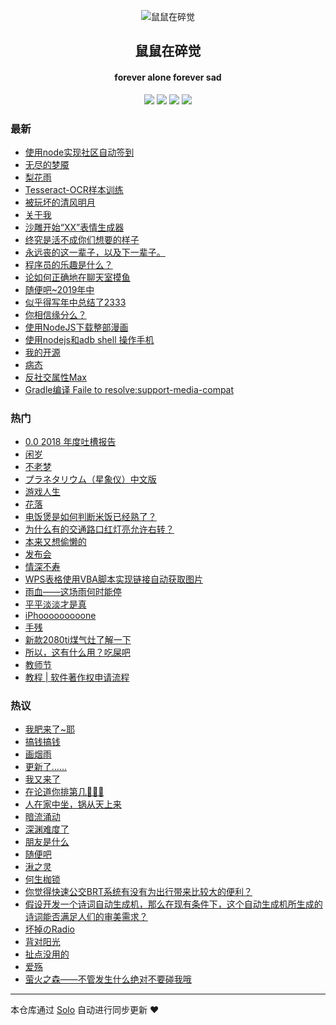 <p align="center"><img alt="鼠鼠在碎觉" src="https://sszsj.cc:444/images/favicon.png"></p><h2 align="center">
鼠鼠在碎觉
</h2>

<h4 align="center">forever alone forever sad</h4>
<p align="center"><a title="鼠鼠在碎觉" target="_blank" href="https://github.com/csfwff/solo-blog"><img src="https://img.shields.io/github/last-commit/csfwff/solo-blog.svg?style=flat-square&color=FF9900"></a>
<a title="GitHub repo size in bytes" target="_blank" href="https://github.com/csfwff/solo-blog"><img src="https://img.shields.io/github/repo-size/csfwff/solo-blog.svg?style=flat-square"></a>
<a title="Solo Version" target="_blank" href="https://github.com/b3log/solo/releases"><img src="https://img.shields.io/badge/solo-3.6.4-f1e05a.svg?style=flat-square&color=blueviolet"></a>
<a title="Hits" target="_blank" href="https://github.com/b3log/hits"><img src="https://hits.b3log.org/csfwff/solo-blog.svg"></a></p>

### 最新

* [使用node实现社区自动签到](https://sszsj.cc:444/articles/2019/08/19/1566187412149.html)
* [无尽的梦魇](https://sszsj.cc:444/articles/2019/08/16/1565962481242.html)
* [梨花雨](https://sszsj.cc:444/articles/2019/08/09/1565357654227.html)
* [Tesseract-OCR样本训练](https://sszsj.cc:444/articles/2019/08/06/1565096487696.html)
* [被玩坏的清风明月](https://sszsj.cc:444/articles/2019/08/01/1564644492634.html)
* [关于我](https://sszsj.cc:444/articles/2019/07/25/1564066081227.html)
* [沙雕开始“XX”表情生成器](https://sszsj.cc:444/articles/2019/07/24/1563931842680.html)
* [终究是活不成你们想要的样子](https://sszsj.cc:444/articles/2019/07/19/1563541443587.html)
* [永远丧的这一辈子，以及下一辈子。](https://sszsj.cc:444/articles/2019/07/13/1562981330149.html)
* [程序员的乐趣是什么？](https://sszsj.cc:444/articles/2019/07/13/1562980582212.html)
* [论如何正确地在聊天室摸鱼](https://sszsj.cc:444/articles/2019/06/17/1560741788460.html)
* [随便吧~2019年中](https://sszsj.cc:444/articles/2019/05/28/1559042092350.html)
* [似乎得写年中总结了2333](https://sszsj.cc:444/articles/2019/05/22/1558525435723.html)
* [你相信缘分么？](https://sszsj.cc:444/articles/2019/05/17/1558105244933.html)
* [使用NodeJS下载整部漫画](https://sszsj.cc:444/articles/2019/05/13/1557758069371.html)
* [使用nodejs和adb shell 操作手机](https://sszsj.cc:444/articles/2019/05/13/1557755273356.html)
* [我的开源](https://sszsj.cc:444/my-github-repos)
* [病态](https://sszsj.cc:444/articles/2019/04/16/1555421378133.html)
* [反社交属性Max](https://sszsj.cc:444/articles/2019/04/10/1554826279823.html)
* [Gradle编译 Faile to resolve:support-media-compat](https://sszsj.cc:444/articles/2019/04/09/1554788508900.html)

### 热门

* [0.0 2018 年度吐槽报告](https://sszsj.cc:444/articles/2019/01/08/1546941770060.html)
* [闲岁](https://sszsj.cc:444/articles/2018/08/27/1535376564886.html)
* [不老梦](https://sszsj.cc:444/articles/2017/07/05/1533348403558.html)
* [プラネタリウム（星象仪）中文版](https://sszsj.cc:444/articles/2017/07/05/1533348402527.html)
* [游戏人生](https://sszsj.cc:444/articles/2017/07/05/1533348409230.html)
* [花落](https://sszsj.cc:444/articles/2017/07/22/1533348411293.html)
* [电饭煲是如何判断米饭已经熟了？](https://sszsj.cc:444/articles/2017/07/05/1533348410074.html)
* [为什么有的交通路口红灯亮允许右转？](https://sszsj.cc:444/articles/2017/07/05/1533348404152.html)
* [本来又想偷懒的](https://sszsj.cc:444/articles/2018/09/06/1536240300480.html)
* [发布会](https://sszsj.cc:444/articles/2018/09/12/1536757460449.html)
* [情深不寿](https://sszsj.cc:444/articles/2017/07/05/1533348407480.html)
* [WPS表格使用VBA脚本实现链接自动获取图片](https://sszsj.cc:444/articles/2019/02/01/1549029322040.html)
* [雨血——这场雨何时能停](https://sszsj.cc:444/articles/2017/07/05/1533348412480.html)
* [平平淡淡才是真](https://sszsj.cc:444/articles/2018/08/28/1535463278466.html)
* [iPhooooooooone](https://sszsj.cc:444/articles/2018/09/13/1536839435421.html)
* [手残](https://sszsj.cc:444/articles/2018/09/11/1536673111756.html)
* [新款2080ti煤气灶了解一下](https://sszsj.cc:444/articles/2018/08/21/1534859477167.html)
* [所以，这有什么用？吃屎吧](https://sszsj.cc:444/articles/2017/07/05/1533348408121.html)
* [教师节](https://sszsj.cc:444/articles/2018/09/10/1536582237854.html)
* [教程 | 软件著作权申请流程](https://sszsj.cc:444/articles/2019/02/18/1550476807887.html)

### 热议

* [我肥来了~耶](https://sszsj.cc:444/articles/2017/07/04/1533348407761.html)
* [搞钱搞钱](https://sszsj.cc:444/articles/2018/08/14/1534250994945.html)
* [画烟雨](https://sszsj.cc:444/articles/2017/07/05/1533348410464.html)
* [更新了……](https://sszsj.cc:444/articles/2018/09/19/1537367063132.html)
* [我又来了](https://sszsj.cc:444/articles/2018/08/05/1533472817433.html)
* [在论道你排第几🤔🤔🤔](https://sszsj.cc:444/articles/2019/03/25/1553522155262.html)
* [人在家中坐，锅从天上来](https://sszsj.cc:444/articles/2018/08/24/1535116338137.html)
* [暗流涌动](https://sszsj.cc:444/articles/2018/08/23/1535021927870.html)
* [深渊难度了](https://sszsj.cc:444/articles/2018/08/22/1534946193149.html)
* [朋友是什么](https://sszsj.cc:444/articles/2017/07/05/1533348408949.html)
* [随便吧](https://sszsj.cc:444/articles/2019/04/08/1554722924806.html)
* [湫之灵](https://sszsj.cc:444/articles/2019/03/26/1553603002975.html)
* [何生枷锁](https://sszsj.cc:444/articles/2017/07/05/1533348404855.html)
* [你觉得快速公交BRT系统有没有为出行带来比较大的便利？](https://sszsj.cc:444/articles/2017/07/05/1533348405293.html)
* [假设开发一个诗词自动生成机，那么在现有条件下，这个自动生成机所生成的诗词能否满足人们的审美需求？](https://sszsj.cc:444/articles/2017/07/05/1533348405902.html)
* [坏掉のRadio](https://sszsj.cc:444/articles/2017/07/05/1533348407105.html)
* [背对阳光](https://sszsj.cc:444/articles/2017/07/08/1533348410761.html)
* [扯点没用的](https://sszsj.cc:444/articles/2017/07/05/1533348408464.html)
* [爱殇](https://sszsj.cc:444/articles/2017/07/05/1533348409511.html)
* [萤火之森——不管发生什么绝对不要碰我哦](https://sszsj.cc:444/articles/2017/07/05/1533348411714.html)

---

本仓库通过 [Solo](https://github.com/b3log/solo) 自动进行同步更新 ❤️ 